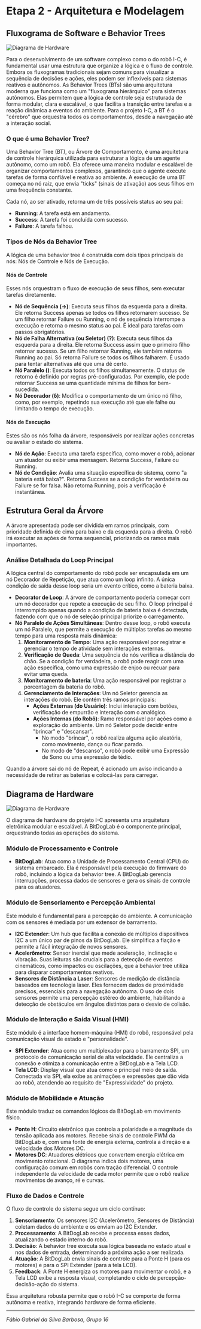 # Etapa 2 - Arquitetura e Modelagem

## Fluxograma de Software e Behavior Trees


![Diagrama de Hardware](img/arvore_missao.svg)


Para o desenvolvimento de um software complexo como o do robô I-C, é fundamental usar uma estrutura que organize a lógica e o fluxo de controle. Embora os fluxogramas tradicionais sejam comuns para visualizar a sequência de decisões e ações, eles podem ser inflexíveis para sistemas reativos e autônomos. As Behavior Trees (BTs) são uma arquitetura moderna que funciona como um "fluxograma hierárquico" para sistemas autônomos. Elas permitem que a lógica de controle seja estruturada de forma modular, clara e escalável, o que facilita a transição entre tarefas e a reação dinâmica a eventos do ambiente. Para o projeto I-C, a BT é o "cérebro" que orquestra todos os comportamentos, desde a navegação até a interação social.

### O que é uma Behavior Tree?

Uma Behavior Tree (BT), ou Árvore de Comportamento, é uma arquitetura de controle hierárquica utilizada para estruturar a lógica de um agente autônomo, como um robô. Ela oferece uma maneira modular e escalável de organizar comportamentos complexos, garantindo que o agente execute tarefas de forma confiável e reativa ao ambiente. A execução de uma BT começa no nó raiz, que envia "ticks" (sinais de ativação) aos seus filhos em uma frequência constante.

Cada nó, ao ser ativado, retorna um de três possíveis status ao seu pai:
* **Running**: A tarefa está em andamento.
* **Success**: A tarefa foi concluída com sucesso.
* **Failure**: A tarefa falhou.

### Tipos de Nós da Behavior Tree

A lógica de uma behavior tree é construída com dois tipos principais de nós: Nós de Controle e Nós de Execução.

#### Nós de Controle

Esses nós orquestram o fluxo de execução de seus filhos, sem executar tarefas diretamente.

* **Nó de Sequência (→)**: Executa seus filhos da esquerda para a direita. Ele retorna Success apenas se todos os filhos retornarem sucesso. Se um filho retornar Failure ou Running, o nó de sequência interrompe a execução e retorna o mesmo status ao pai. É ideal para tarefas com passos obrigatórios.
* **Nó de Falha Alternativa (ou Seletor) (?)**: Executa seus filhos da esquerda para a direita. Ele retorna Success assim que o primeiro filho retornar sucesso. Se um filho retornar Running, ele também retorna Running ao pai. Só retorna Failure se todos os filhos falharem. É usado para tentar alternativas até que uma dê certo.
* **Nó Paralelo ()**: Executa todos os filhos simultaneamente. O status de retorno é definido por regras pré-configuradas. Por exemplo, ele pode retornar Success se uma quantidade mínima de filhos for bem-sucedida.
* **Nó Decorador (δ)**: Modifica o comportamento de um único nó filho, como, por exemplo, repetindo sua execução até que ele falhe ou limitando o tempo de execução.

#### Nós de Execução

Estes são os nós folha da árvore, responsáveis por realizar ações concretas ou avaliar o estado do sistema.

* **Nó de Ação**: Executa uma tarefa específica, como mover o robô, acionar um atuador ou exibir uma mensagem. Retorna Success, Failure ou Running.
* **Nó de Condição**: Avalia uma situação específica do sistema, como "a bateria está baixa?". Retorna Success se a condição for verdadeira ou Failure se for falsa. Não retorna Running, pois a verificação é instantânea.

## Estrutura Geral da Árvore

A árvore apresentada pode ser dividida em ramos principais, com prioridade definida de cima para baixo e da esquerda para a direita. O robô irá executar as ações de forma sequencial, priorizando os ramos mais importantes.

### Análise Detalhada do Loop Principal

A lógica central do comportamento do robô pode ser encapsulada em um nó Decorador de Repetição, que atua como um loop infinito. A única condição de saída desse loop seria um evento crítico, como a bateria baixa.

* **Decorator de Loop**: A árvore de comportamento poderia começar com um nó decorador que repete a execução de seu filho. O loop principal é interrompido apenas quando a condição de bateria baixa é detectada, fazendo com que o nó de seleção principal priorize o carregamento.
* **Nó Paralelo de Ações Simultâneas**: Dentro desse loop, o robô executa um nó Paralelo, que permite a execução de múltiplas tarefas ao mesmo tempo para uma resposta mais dinâmica:
    1.  **Monitoramento de Tempo**: Uma ação responsável por registrar e gerenciar o tempo de atividade sem interações externas.
    2.  **Verificação de Queda**: Uma sequência de nós verifica a distância do chão. Se a condição for verdadeira, o robô pode reagir com uma ação específica, como uma expressão de enjoo ou recuar para evitar uma queda.
    3.  **Monitoramento de bateria**: Uma ação responsável por registrar a porcentagem da bateria do robô.
    4.  **Gerenciamento de Interações**: Um nó Seletor gerencia as interações do robô. Ele contém três ramos principais:
        * **Ações Externas (do Usuário)**: Inclui interação com botões, verificação de empurrão e interação com o analógico.
        * **Ações Internas (do Robô)**: Ramo responsável por ações como a exploração do ambiente. Um nó Seletor pode decidir entre "brincar" e "descansar".
            * No modo "brincar", o robô realiza alguma ação aleatória, como movimento, dança ou ficar parado.
            * No modo de "descanso", o robô pode exibir uma Expressão de Sono ou uma expressão de tédio.

Quando a árvore sai do nó de Repeat, é acionado um aviso indicando a necessidade de retirar as baterias e colocá-las para carregar.

## Diagrama de Hardware

![Diagrama de Hardware](img/Projeto%20Final-Embarcatech(2).jpg)

O diagrama de hardware do projeto I-C apresenta uma arquitetura eletrônica modular e escalável. A BitDogLab é o componente principal, orquestrando todas as operações do sistema.

### Módulo de Processamento e Controle

* **BitDogLab**: Atua como a Unidade de Processamento Central (CPU) do sistema embarcado. Ela é responsável pela execução do firmware do robô, incluindo a lógica da behavior tree. A BitDogLab gerencia interrupções, processa dados de sensores e gera os sinais de controle para os atuadores.

### Módulo de Sensoriamento e Percepção Ambiental

Este módulo é fundamental para a percepção do ambiente. A comunicação com os sensores é mediada por um extensor de barramento.

* **I2C Extender**: Um hub que facilita a conexão de múltiplos dispositivos I2C a um único par de pinos da BitDogLab. Ele simplifica a fiação e permite a fácil integração de novos sensores.
* **Acelerômetro**: Sensor inercial que mede aceleração, inclinação e vibração. Suas leituras são cruciais para a detecção de eventos cinemáticos, como impactos ou oscilações, que a behavior tree utiliza para disparar comportamentos reativos.
* **Sensores de Distância a Laser**: Sensores de medição de distância baseados em tecnologia laser. Eles fornecem dados de proximidade precisos, essenciais para a navegação autônoma. O uso de dois sensores permite uma percepção estéreo do ambiente, habilitando a detecção de obstáculos em ângulos distintos para o desvio de colisão.

### Módulo de Interação e Saída Visual (HMI)

Este módulo é a interface homem-máquina (HMI) do robô, responsável pela comunicação visual de estado e "personalidade".

* **SPI Extender**: Atua como um multiplexador para o barramento SPI, um protocolo de comunicação serial de alta velocidade. Ele centraliza a conexão e otimiza a comunicação entre a BitDogLab e a Tela LCD.
* **Tela LCD**: Display visual que atua como o principal meio de saída. Conectada via SPI, ela exibe as animações e expressões que dão vida ao robô, atendendo ao requisito de "Expressividade" do projeto.

### Módulo de Mobilidade e Atuação

Este módulo traduz os comandos lógicos da BitDogLab em movimento físico.

* **Ponte H**: Circuito eletrônico que controla a polaridade e a magnitude da tensão aplicada aos motores. Recebe sinais de controle PWM da BitDogLab e, com uma fonte de energia externa, controla a direção e a velocidade dos Motores DC.
* **Motores DC**: Atuadores elétricos que convertem energia elétrica em movimento rotacional. O diagrama indica dois motores, uma configuração comum em robôs com tração diferencial. O controle independente da velocidade de cada motor permite que o robô realize movimentos de avanço, ré e curvas.

### Fluxo de Dados e Controle

O fluxo de controle do sistema segue um ciclo contínuo:
1.  **Sensoriamento**: Os sensores I2C (Acelerômetro, Sensores de Distância) coletam dados do ambiente e os enviam ao I2C Extender.
2.  **Processamento**: A BitDogLab recebe e processa esses dados, atualizando o estado interno do robô.
3.  **Decisão**: A behavior tree executa sua lógica baseada no estado atual e nos dados de entrada, determinando a próxima ação a ser realizada.
4.  **Atuação**: A BitDogLab envia sinais de controle para a Ponte H (para os motores) e para o SPI Extender (para a tela LCD).
5.  **Feedback**: A Ponte H energiza os motores para movimentar o robô, e a Tela LCD exibe a resposta visual, completando o ciclo de percepção-decisão-ação do sistema.

Essa arquitetura robusta permite que o robô I-C se comporte de forma autônoma e reativa, integrando hardware de forma eficiente.

***
*Fábio Gabriel da Silva Barbosa, Grupo 16*
